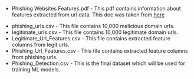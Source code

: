 * Phishing Websites Features.pdf - This pdf contains information about features extracted from url data. This doc was taken from [here](https://archive.ics.uci.edu/ml/machine-learning-databases/00327/)

- phishing_urls.csv - This file contains 10,000 malicious domain urls.
- legitimate_urls.csv - This file contains 10,000 legitimate domain urls.
- Legitimate_Url_Features.csv - This file contains extracted feature columns from legit urls.
- Phishing_Url_Features.csv - This file contains extracted feature columns from phishing urls.
- Phishing_Detection.csv - This is the final dataset which will be used for training ML models.













